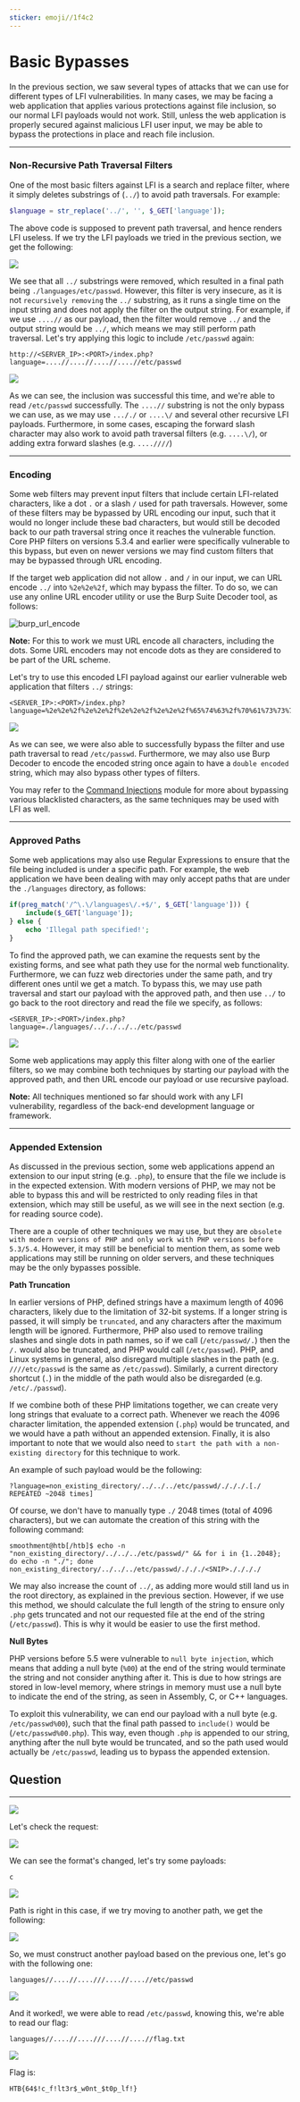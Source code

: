 ```yaml
---
sticker: emoji//1f4c2
---
```


# Basic Bypasses

In the previous section, we saw several types of attacks that we can use for different types of LFI vulnerabilities. In many cases, we may be facing a web application that applies various protections against file inclusion, so our normal LFI payloads would not work. Still, unless the web application is properly secured against malicious LFI user input, we may be able to bypass the protections in place and reach file inclusion.

***

### Non-Recursive Path Traversal Filters

One of the most basic filters against LFI is a search and replace filter, where it simply deletes substrings of (`../`) to avoid path traversals. For example:

```php
$language = str_replace('../', '', $_GET['language']);
```

The above code is supposed to prevent path traversal, and hence renders LFI useless. If we try the LFI payloads we tried in the previous section, we get the following:

![](https://academy.hackthebox.com/storage/modules/23/lfi_blacklist.png)

We see that all `../` substrings were removed, which resulted in a final path being `./languages/etc/passwd`. However, this filter is very insecure, as it is not `recursively removing` the `../` substring, as it runs a single time on the input string and does not apply the filter on the output string. For example, if we use `....//` as our payload, then the filter would remove `../` and the output string would be `../`, which means we may still perform path traversal. Let's try applying this logic to include `/etc/passwd` again:

```
http://<SERVER_IP>:<PORT>/index.php?language=....//....//....//....//etc/passwd
```

![](https://academy.hackthebox.com/storage/modules/23/lfi_blacklist_passwd.png)

As we can see, the inclusion was successful this time, and we're able to read `/etc/passwd` successfully. The `....//` substring is not the only bypass we can use, as we may use `..././` or `....\/` and several other recursive LFI payloads. Furthermore, in some cases, escaping the forward slash character may also work to avoid path traversal filters (e.g. `....\/`), or adding extra forward slashes (e.g. `....////`)

***

### Encoding

Some web filters may prevent input filters that include certain LFI-related characters, like a dot `.` or a slash `/` used for path traversals. However, some of these filters may be bypassed by URL encoding our input, such that it would no longer include these bad characters, but would still be decoded back to our path traversal string once it reaches the vulnerable function. Core PHP filters on versions 5.3.4 and earlier were specifically vulnerable to this bypass, but even on newer versions we may find custom filters that may be bypassed through URL encoding.

If the target web application did not allow `.` and `/` in our input, we can URL encode `../` into `%2e%2e%2f`, which may bypass the filter. To do so, we can use any online URL encoder utility or use the Burp Suite Decoder tool, as follows:&#x20;

![burp\_url\_encode](https://academy.hackthebox.com/storage/modules/23/burp_url_encode.jpg)

**Note:** For this to work we must URL encode all characters, including the dots. Some URL encoders may not encode dots as they are considered to be part of the URL scheme.

Let's try to use this encoded LFI payload against our earlier vulnerable web application that filters `../` strings:

&#x20; &#x20;

```
<SERVER_IP>:<PORT>/index.php?language=%2e%2e%2f%2e%2e%2f%2e%2e%2f%2e%2e%2f%65%74%63%2f%70%61%73%73%77%64
```

![](https://academy.hackthebox.com/storage/modules/23/lfi_blacklist_passwd_filter.png)

As we can see, we were also able to successfully bypass the filter and use path traversal to read `/etc/passwd`. Furthermore, we may also use Burp Decoder to encode the encoded string once again to have a `double encoded` string, which may also bypass other types of filters.

You may refer to the [Command Injections](https://academy.hackthebox.com/module/details/109) module for more about bypassing various blacklisted characters, as the same techniques may be used with LFI as well.

***

### Approved Paths

Some web applications may also use Regular Expressions to ensure that the file being included is under a specific path. For example, the web application we have been dealing with may only accept paths that are under the `./languages` directory, as follows:

```php
if(preg_match('/^\.\/languages\/.+$/', $_GET['language'])) {
    include($_GET['language']);
} else {
    echo 'Illegal path specified!';
}
```

To find the approved path, we can examine the requests sent by the existing forms, and see what path they use for the normal web functionality. Furthermore, we can fuzz web directories under the same path, and try different ones until we get a match. To bypass this, we may use path traversal and start our payload with the approved path, and then use `../` to go back to the root directory and read the file we specify, as follows:

```
<SERVER_IP>:<PORT>/index.php?language=./languages/../../../../etc/passwd
```

![](https://academy.hackthebox.com/storage/modules/23/lfi_blacklist_passwd_filter.png)

Some web applications may apply this filter along with one of the earlier filters, so we may combine both techniques by starting our payload with the approved path, and then URL encode our payload or use recursive payload.

**Note:** All techniques mentioned so far should work with any LFI vulnerability, regardless of the back-end development language or framework.

***

### Appended Extension

As discussed in the previous section, some web applications append an extension to our input string (e.g. `.php`), to ensure that the file we include is in the expected extension. With modern versions of PHP, we may not be able to bypass this and will be restricted to only reading files in that extension, which may still be useful, as we will see in the next section (e.g. for reading source code).

There are a couple of other techniques we may use, but they are `obsolete with modern versions of PHP and only work with PHP versions before 5.3/5.4`. However, it may still be beneficial to mention them, as some web applications may still be running on older servers, and these techniques may be the only bypasses possible.

**Path Truncation**

In earlier versions of PHP, defined strings have a maximum length of 4096 characters, likely due to the limitation of 32-bit systems. If a longer string is passed, it will simply be `truncated`, and any characters after the maximum length will be ignored. Furthermore, PHP also used to remove trailing slashes and single dots in path names, so if we call (`/etc/passwd/.`) then the `/.` would also be truncated, and PHP would call (`/etc/passwd`). PHP, and Linux systems in general, also disregard multiple slashes in the path (e.g. `////etc/passwd` is the same as `/etc/passwd`). Similarly, a current directory shortcut (`.`) in the middle of the path would also be disregarded (e.g. `/etc/./passwd`).

If we combine both of these PHP limitations together, we can create very long strings that evaluate to a correct path. Whenever we reach the 4096 character limitation, the appended extension (`.php`) would be truncated, and we would have a path without an appended extension. Finally, it is also important to note that we would also need to `start the path with a non-existing directory` for this technique to work.

An example of such payload would be the following:

```url
?language=non_existing_directory/../../../etc/passwd/./././.[./ REPEATED ~2048 times]
```

Of course, we don't have to manually type `./` 2048 times (total of 4096 characters), but we can automate the creation of this string with the following command:

```shell-session
smoothment@htb[/htb]$ echo -n "non_existing_directory/../../../etc/passwd/" && for i in {1..2048}; do echo -n "./"; done
non_existing_directory/../../../etc/passwd/./././<SNIP>././././
```

We may also increase the count of `../`, as adding more would still land us in the root directory, as explained in the previous section. However, if we use this method, we should calculate the full length of the string to ensure only `.php` gets truncated and not our requested file at the end of the string (`/etc/passwd`). This is why it would be easier to use the first method.

**Null Bytes**

PHP versions before 5.5 were vulnerable to `null byte injection`, which means that adding a null byte (`%00`) at the end of the string would terminate the string and not consider anything after it. This is due to how strings are stored in low-level memory, where strings in memory must use a null byte to indicate the end of the string, as seen in Assembly, C, or C++ languages.

To exploit this vulnerability, we can end our payload with a null byte (e.g. `/etc/passwd%00`), such that the final path passed to `include()` would be (`/etc/passwd%00.php`). This way, even though `.php` is appended to our string, anything after the null byte would be truncated, and so the path used would actually be `/etc/passwd`, leading us to bypass the appended extension.

## Question

***

![](gitbook/cybersecurity/images/Pasted%20image%2020250218142549.png)

Let's check the request:

![](gitbook/cybersecurity/images/Pasted%20image%2020250218142647.png)

We can see the format's changed, let's try some payloads:

```
c
```

![](gitbook/cybersecurity/images/Pasted%20image%2020250218143026.png)

Path is right in this case, if we try moving to another path, we get the following:

![](gitbook/cybersecurity/images/Pasted%20image%2020250218143054.png)

So, we must construct another payload based on the previous one, let's go with the following one:

```
languages//....//....///....//....//etc/passwd 
```

![](gitbook/cybersecurity/images/Pasted%20image%2020250218143205.png)

And it worked!, we were able to read `/etc/passwd`, knowing this, we're able to read our flag:

```
languages//....//....///....//....//flag.txt
```

![](gitbook/cybersecurity/images/Pasted%20image%2020250218143249.png)

Flag is:

```
HTB{64$!c_f!lt3r$_w0nt_$t0p_lf!}
```
